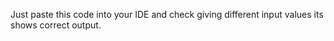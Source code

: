 Just paste this code into your IDE and check giving different input values its shows correct output. 
